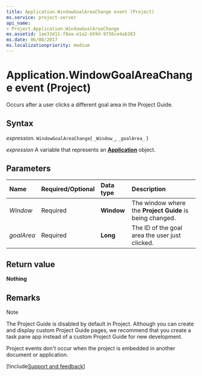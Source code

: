 ```yaml
---
title: Application.WindowGoalAreaChange event (Project)
ms.service: project-server
api_name:
- Project.Application.WindowGoalAreaChange
ms.assetid: 1ae33d11-f8aa-e1a2-b59d-9736ce4a6283
ms.date: 06/08/2017
ms.localizationpriority: medium
---
```



# Application.WindowGoalAreaChange event (Project)

Occurs after a user clicks a different goal area in the Project Guide.


## Syntax

_expression_. `WindowGoalAreaChange`( `_Window_`, `_goalArea_` )

_expression_ A variable that represents an **[Application](Project.Application.md)** object.


## Parameters



|Name|Required/Optional|Data type|Description|
|:-----|:-----|:-----|:-----|
| _Window_|Required|**Window**|The window where the **Project Guide** is being changed.|
| _goalArea_|Required|**Long**|The ID of the goal area the user just clicked.|

## Return value

**Nothing**


## Remarks


> [!NOTE] 
> The Project Guide is disabled by default in Project. Although you can create and display custom Project Guide pages, we recommend that you create a task pane app instead of a custom Project Guide for new development.

Project events don't occur when the project is embedded in another document or application.

[!include[Support and feedback](~/includes/feedback-boilerplate.md)]